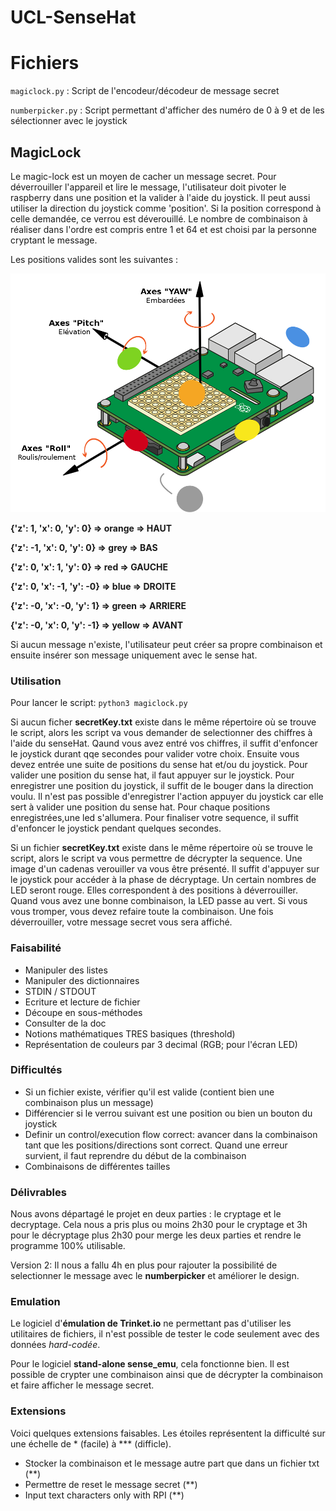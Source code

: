 # UCL-SenseHat

# Fichiers

`magiclock.py` : Script de l'encodeur/décodeur de message secret

`numberpicker.py` : Script permettant d'afficher des numéro de 0 à 9 et de les sélectionner avec le joystick

## MagicLock
Le magic-lock est un moyen de cacher un message secret. Pour déverrouiller l'appareil et lire le message, l'utilisateur doit pivoter le raspberry dans une position et la valider à l'aide du joystick. Il peut aussi utiliser la direction du joystick comme 'position'. Si la position correspond à celle demandée, ce verrou est déverouillé. Le nombre de combinaison à réaliser dans l'ordre est compris entre 1 et 64 et est choisi par la personne cryptant le message.

Les positions valides sont les suivantes :

![image](color_helper.png)

**{'z': 1, 'x': 0, 'y': 0} => orange => HAUT**

**{'z': -1, 'x': 0, 'y': 0} => grey => BAS**

**{'z': 0, 'x': 1, 'y': 0} => red => GAUCHE**

**{'z': 0, 'x': -1, 'y': -0} => blue => DROITE**

**{'z': -0, 'x': -0, 'y': 1} => green => ARRIERE**

**{'z': -0, 'x': 0, 'y': -1} => yellow => AVANT**

Si aucun message n'existe, l'utilisateur peut créer sa propre combinaison et ensuite insérer son message uniquement avec le sense hat.

### Utilisation
Pour lancer le script: `python3 magiclock.py`

Si aucun ficher __secretKey.txt__ existe dans le même répertoire où se trouve le script, alors les script va vous demander de selectionner des chiffres à l'aide du senseHat. Qaund vous avez entré vos chiffres, il suffit d'enfoncer le joystick durant qqe secondes pour valider votre choix. Ensuite vous devez entrée une suite de positions du sense hat et/ou du joystick. Pour valider une position du sense hat, il faut appuyer sur le joystick. Pour enregistrer une position du joystick, il suffit de le bouger dans la direction voulu. Il n'est pas possible d'enregistrer l'action appuyer du joystick car elle sert à valider une position du sense hat. Pour chaque positions enregistrées,une led s'allumera. Pour finaliser votre sequence, il suffit d'enfoncer le joystick pendant quelques secondes.

Si un fichier __secretKey.txt__ existe dans le même répertoire où se trouve le script, alors le script va vous permettre de décrypter la sequence. Une image d'un cadenas verouiller va vous être présenté. Il suffit d'appuyer sur le joystick pour accéder à la phase de décryptage. Un certain nombres de LED seront rouge. Elles correspondent à des positions à déverrouiller. Quand vous avez une bonne combinaison, la LED passe au vert. Si vous vous tromper, vous devez refaire toute la combinaison. Une fois déverrouiller, votre message secret vous sera affiché.

### Faisabilité

* Manipuler des listes
* Manipuler des dictionnaires
* STDIN / STDOUT
* Ecriture et lecture de fichier
* Découpe en sous-méthodes
* Consulter de la doc
* Notions mathématiques TRES basiques (threshold)
* Représentation de couleurs par 3 decimal (RGB; pour l'écran LED)

### Difficultés

* Si un fichier existe, vérifier qu'il est valide (contient bien une combinaison plus un message)
* Différencier si le verrou suivant est une position ou bien un bouton du joystick
* Definir un control/execution flow correct: avancer dans la combinaison tant que les positions/directions sont correct. Quand une erreur survient, il faut reprendre du début de la combinaison
* Combinaisons de différentes tailles

### Délivrables

Nous avons départagé le projet en deux parties : le cryptage et le decryptage. Cela nous a pris plus  ou moins 2h30 pour le cryptage et 3h pour le décryptage plus 2h30 pour merge les deux parties et rendre le programme 100% utilisable.

Version 2: Il nous a fallu 4h en plus pour rajouter la possibilité de selectionner le message avec le **numberpicker** et améliorer le design.

### Emulation

Le logiciel d'**émulation de Trinket.io** ne permettant pas d'utiliser les utilitaires de fichiers, il n'est possible de tester le code seulement avec des données *hard-codée*.

Pour le logiciel **stand-alone sense_emu**, cela fonctionne bien. Il est possible de crypter une combinaison ainsi que de décrypter la combinaison et faire afficher le message secret.

### Extensions

Voici quelques extensions faisables. Les étoiles représentent la difficulté sur une échelle de &ast; (facile) à &ast;&ast;&ast; (difficle).

* Stocker la combinaison et le message autre part que dans un fichier txt (&ast;&ast;)
* Permettre de reset le message secret (&ast;&ast;)
* Input text characters only with RPI (&ast;&ast;)
